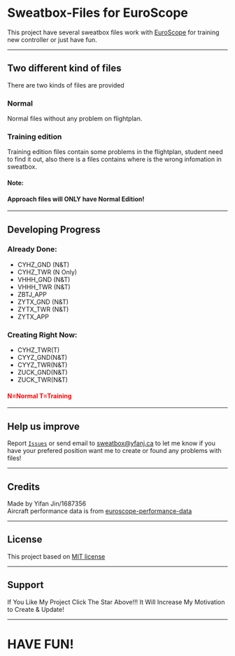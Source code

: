 # **Sweatbox-Files for EuroScope**

This project have several sweatbox files work with [EuroScope](https://euroscope.hu) for training new controller or just have fun.

---

## **Two different kind of files**

There are two kinds of files are provided

### Normal

Normal files without any problem on flightplan.

### Training edition

Training edition files contain some problems in the flightplan, student need to find it out, also there is a files contains where is the wrong infomation in sweatbox.

#### Note:

#### Approach files will ONLY have Normal Edition!

---

## **Developing Progress**

### Already Done:

- CYHZ_GND (N&T)
- CYHZ_TWR (N Only)
- VHHH_GND (N&T)
- VHHH_TWR (N&T)
- ZBTJ_APP
- ZYTX_GND (N&T)
- ZYTX_TWR (N&T)
- ZYTX_APP

### Creating Right Now:

- CYHZ_TWR(T)
- CYYZ_GND(N&T)
- CYYZ_TWR(N&T)
- ZUCK_GND(N&T)
- ZUCK_TWR(N&T)

#### <spam style="color:red;"> N=Normal T=Training </spam>

---

## **Help us improve**

Report [`Issues`](https://github.com/N28888/Sweatbox-files/issues) or send email to sweatbox@yfanj.ca to let me know if you have your prefered position want me to create or found any problems with files!

---

## **Credits**

Made by Yifan Jin/1687356
</br>
Aircraft performance data is from [euroscope-performance-data](https://github.com/vatsimnetwork/euroscope-performance-data)

---

## **License**

This project based on [MIT license](https://github.com/N28888/Sweatbox-files/blob/main/LICENSE)

---

## Support

If You Like My Project Click The Star Above!!!
It Will Increase My Motivation to Create & Update!

---

# **HAVE FUN!**
